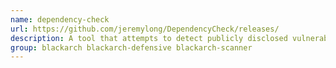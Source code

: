 ```yaml
---
name: dependency-check
url: https://github.com/jeremylong/DependencyCheck/releases/
description: A tool that attempts to detect publicly disclosed vulnerabilities contained within a project's dependencies.
group: blackarch blackarch-defensive blackarch-scanner
---
```


